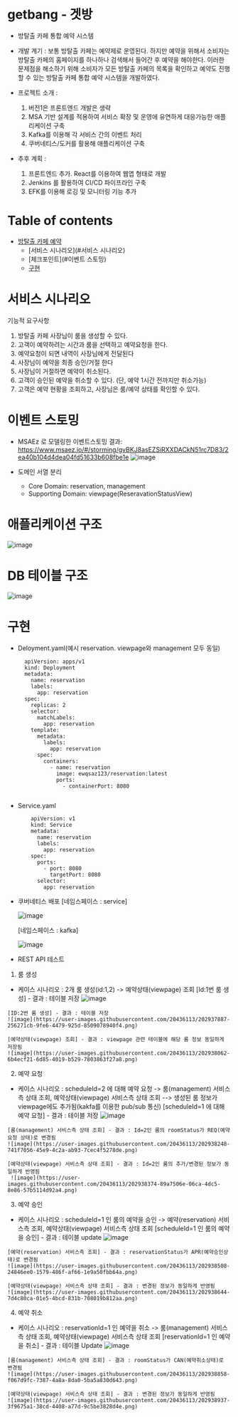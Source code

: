 # getbang - 겟방
- 방탈출 카페 통합 예약 시스템
- 개발 계기 : 보통 방탈출 카페는 예약제로 운영된다. 하지만 예약을 위해서 소비자는 방탈출 카페의 홈페이지를 하나하나 검색해서 들어간 후 예약을 해야한다. 이러한 문제점을 해소하기 위해 소비자가 모든 방탈출 카페의 목록을 확인하고 예약도 진행할 수 있는 방탈출 카페 통합 예약 시스템을 개발하였다.
- 프로젝트 소개 : 
  1. 버전1은 프론트엔드 개발은 생략
  2. MSA 기반 설계를 적용하여 서비스 확장 및 운영에 유연하게 대응가능한 애플리케이션 구축
  3. Kafka를 이용해 각 서비스 간의 이벤트 처리
  4. 쿠버네티스/도커를 활용해 애플리케이션 구축
 
- 추후 계획 : 
  1. 프론트엔드 추가. React를 이용하여 웹앱 형태로 개발
  2. Jenkins 를 활용하여 CI/CD 파이프라인 구축
  3. EFK를 이용해 로깅 및 모니터링 기능 추가

# Table of contents

- [방탈출 카페 예약](#---)
  - [서비스 시나리오](#서비스 시나리오)
  - [체크포인트](#이벤트 스토밍)
  - [구현](#구현)

# 서비스 시나리오


기능적 요구사항
1. 방탈출 카페 사장님이 룸을 생성할 수 있다.
2. 고객이 예약하려는 시간과 룸을 선택하고 예약요청을 한다.
3. 예약요청이 되면 내역이 사장님에게 전달된다
4. 사장님이 예약을 최종 승인/거절 한다
5. 사장님이 거절하면 예약이 취소된다.
6. 고객이 승인된 예약을 취소할 수 있다. (단, 예약 1시간 전까지만 취소가능)
7. 고객은 예약 현황을 조회하고, 사장님은 룸/예약 상태를 확인할 수 있다.

 
# 이벤트 스토밍

- MSAEz 로 모델링한 이벤트스토밍 결과: https://www.msaez.io/#/storming/gvBKJ8asEZSiRXXDACkN51rc7D83/2ea40b104d4dea04fd51633b608fbe1e
  ![image](https://user-images.githubusercontent.com/20436113/200521709-fdb79870-2ef3-4dcd-b138-fc5475dae2e1.png)


- 도메인 서열 분리 
    - Core Domain:  reservation, management
    - Supporting Domain:  viewpage(ReseravationStatusView)
    
# 애플리케이션 구조
  ![image](https://user-images.githubusercontent.com/20436113/202940634-ab366e4b-3864-4cf3-b0d8-96c750fed7fd.png)


  
# DB 테이블 구조
  ![image](https://user-images.githubusercontent.com/20436113/202624539-e083093b-8310-4ea2-95db-be0209f5f740.png)


# 구현

- Deloyment.yaml(예시 reservation. viewpage와 management 모두 동일)
    ```
      apiVersion: apps/v1
      kind: Deployment
      metadata:
        name: reservation
        labels:
          app: reservation
      spec:
        replicas: 2
        selector:
          matchLabels:
            app: reservation
        template:
          metadata:
            labels:
              app: reservation
          spec:
            containers:
              - name: reservation
                image: ewqsaz123/reservation:latest
                ports:
                  - containerPort: 8080
     
    ```
- Service.yaml
    ```
        apiVersion: v1
        kind: Service
        metadata:
          name: reservation
          labels:
            app: reservation
        spec:
          ports:
            - port: 8080
              targetPort: 8080
          selector:
            app: reservation
    ```
    
    
- 쿠버네티스 배포
  [네임스페이스 : service]
  
  ![image](https://user-images.githubusercontent.com/20436113/202939430-5cf6c627-d144-49d0-ac12-da22ee52f30c.png)

  [네임스페이스 : kafka]
  
  ![image](https://user-images.githubusercontent.com/20436113/202939898-a0648888-a67b-4420-b3ee-886d423161de.png)

    
- REST API 테스트
 1. 룸 생성
   - 케이스 시나리오 : 2개 룸 생성(id:1,2) -> 예약상태(viewpage) 조회 
    [Id:1번 룸 생성] - 결과 : 테이블 저장
    ![image](https://user-images.githubusercontent.com/20436113/202937818-7ea82eb9-15e7-4b67-bd98-f2c5f0a956e9.png)
    
    [ID:2번 룸 생성] - 결과 : 테이블 저장
    ![image](https://user-images.githubusercontent.com/20436113/202937887-256271cb-9fe6-4479-925d-8509078940f4.png)
    
    [예약상태(viewpage) 조회] - 결과 : viewpage 관련 테이블에 해당 룸 정보 동일하게 저장됨
    ![image](https://user-images.githubusercontent.com/20436113/202938062-6b4ecf21-6d85-4019-b529-7803863f27a8.png)

    
 2. 예약 요청
   - 케이스 시나리오 : scheduleId=2 에 대해 예약 요청 -> 룸(management) 서비스측 상태 조회, 예약상태(viewpage) 서비스측 상태 조회
   --> 생성된 룸 정보가 viewpage에도 추가됨(kakfa를 이용한 pub/sub 통신) 
    [scheduleId=1 에 대해 예약 요청] - 결과 : 테이블 저장
    ![image](https://user-images.githubusercontent.com/20436113/202938191-638c011a-ff9a-4ec3-b0a1-6605658496bc.png)
    
    [룸(management) 서비스측 상태 조회] - 결과 : Id=2인 룸의 roomStatus가 REQ(예약요청 상태)로 변경됨
    ![image](https://user-images.githubusercontent.com/20436113/202938248-741f7056-45e9-4c2a-ab93-7cec4f5278de.png)
    
    [예약상태(viewpage) 서비스측 상태 조회] - 결과 : Id=2인 룸의 추가/변경된 정보가 동일하게 반영됨
     ![image](https://user-images.githubusercontent.com/20436113/202938374-89a7506e-06ca-4dc5-8e86-57b5114d92a4.png)


 3. 예약 승인
   - 케이스 시나리오 : scheduleId=1 인 룸의 예약을 승인 -> 예약(reservation) 서비스측 조회, 예약상태(viewpage) 서비스측 상태 조회
    [scheduleId=1 인 룸의 예약을 승인] - 결과 : 테이블 update
    ![image](https://user-images.githubusercontent.com/20436113/202938447-75aa26c7-1ac7-457c-a833-d1f3ac4db411.png)
    
    [예약(reservation) 서비스측 조회] - 결과 : reservationStatus가 APR(예약승인상태)로 변경됨
    ![image](https://user-images.githubusercontent.com/20436113/202938508-24846ee0-1579-486f-af66-1e9a50fbb64a.png)
     
    [예약상태(viewpage) 서비스측 상태 조회] - 결과 : 변경된 정보가 동일하게 반영됨
    ![image](https://user-images.githubusercontent.com/20436113/202938644-7d4c80ca-01e5-4bcd-831b-708019b812aa.png)


 4. 예약 취소
   - 케이스 시나리오 : reservationId=1 인 예약을 취소 -> 룸(management) 서비스측 상태 조회, 예약상태(viewpage) 서비스측 상태 조회
    [reservationId=1 인 예약을 취소] - 결과 : 테이블 Update
    ![image](https://user-images.githubusercontent.com/20436113/202938798-f2a450a4-3112-4a6e-a96a-49b9848ff469.png)

    [룸(management) 서비스측 상태 조회] - 결과 : roomStatus가 CAN(예약취소상태)로 변경됨
    ![image](https://user-images.githubusercontent.com/20436113/202938858-f067d9fc-7387-4a8a-8da0-5ba5a830d643.png)

    [예약상태(viewpage) 서비스측 상태 조회] - 결과 : 변경된 정보가 동일하게 반영됨
    ![image](https://user-images.githubusercontent.com/20436113/202938937-3f9675a1-38cd-4408-a77d-9c5be3828d4e.png)

